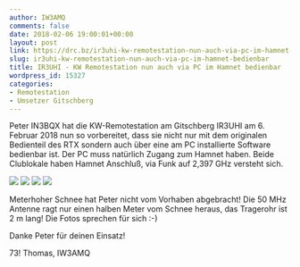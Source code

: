 ```yaml
---
author: IW3AMQ
comments: false
date: 2018-02-06 19:00:01+00:00
layout: post
link: https://drc.bz/ir3uhi-kw-remotestation-nun-auch-via-pc-im-hamnet-bedienbar/
slug: ir3uhi-kw-remotestation-nun-auch-via-pc-im-hamnet-bedienbar
title: IR3UHI - KW Remotestation nun auch via PC im Hamnet bedienbar
wordpress_id: 15327
categories:
- Remotestation
- Umsetzer Gitschberg
---
```


Peter IN3BQX hat die KW-Remotestation am Gitschberg IR3UHI am 6. Februar 2018 nun so vorbereitet, dass sie nicht nur mit dem originalen Bedienteil des RTX sondern auch über eine am PC installierte Software bedienbar ist. Der PC muss natürlich Zugang zum Hamnet haben. Beide Clublokale haben Hamnet Anschluß, via Funk auf 2,397 GHz versteht sich.

![](https://drc.bz/wp-content/uploads/2018/02/WhatsApp-Image-2018-02-06-at-19.26.11.jpeg) ![](https://drc.bz/wp-content/uploads/2018/02/WhatsApp-Image-2018-02-06-at-19.26.12.jpeg) ![](https://drc.bz/wp-content/uploads/2018/02/WhatsApp-Image-2018-02-06-at-19.26.13.jpeg) ![](https://drc.bz/wp-content/uploads/2018/02/WhatsApp-Image-2018-02-06-at-19.26.14.jpeg)

Meterhoher Schnee hat Peter nicht vom Vorhaben abgebracht! Die 50 MHz Antenne ragt nur einen halben Meter vom Schnee heraus, das Tragerohr ist 2 m lang! Die Fotos sprechen für sich :-)

Danke Peter für deinen Einsatz!

73! Thomas, IW3AMQ
